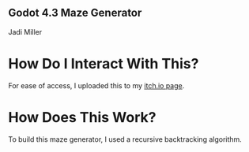 ## Godot 4.3 Maze Generator
Jadi Miller

# How Do I Interact With This?
For ease of access, I uploaded this to my [itch.io page](https://prismatoad.itch.io/maze-generator).

# How Does This Work?
To build this maze generator, I used a recursive backtracking algorithm.
